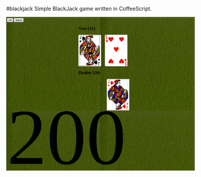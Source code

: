 #blackjack
Simple BlackJack game written in CoffeeScript.

<img src="screenshot.png" alt="Screenshot of app">
